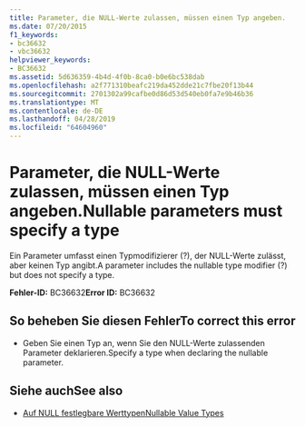 ```yaml
---
title: Parameter, die NULL-Werte zulassen, müssen einen Typ angeben.
ms.date: 07/20/2015
f1_keywords:
- bc36632
- vbc36632
helpviewer_keywords:
- BC36632
ms.assetid: 5d636359-4b4d-4f0b-8ca0-b0e6bc538dab
ms.openlocfilehash: a2f771310beafc219da452dde21c7fbe20f13b44
ms.sourcegitcommit: 2701302a99cafbe0d86d53d540eb0fa7e9b46b36
ms.translationtype: MT
ms.contentlocale: de-DE
ms.lasthandoff: 04/28/2019
ms.locfileid: "64604960"
---
```

# <a name="nullable-parameters-must-specify-a-type"></a><span data-ttu-id="12e8b-102">Parameter, die NULL-Werte zulassen, müssen einen Typ angeben.</span><span class="sxs-lookup"><span data-stu-id="12e8b-102">Nullable parameters must specify a type</span></span>
<span data-ttu-id="12e8b-103">Ein Parameter umfasst einen Typmodifizierer (?), der NULL-Werte zulässt, aber keinen Typ angibt.</span><span class="sxs-lookup"><span data-stu-id="12e8b-103">A parameter includes the nullable type modifier (?) but does not specify a type.</span></span>  
  
 <span data-ttu-id="12e8b-104">**Fehler-ID:** BC36632</span><span class="sxs-lookup"><span data-stu-id="12e8b-104">**Error ID:** BC36632</span></span>  
  
## <a name="to-correct-this-error"></a><span data-ttu-id="12e8b-105">So beheben Sie diesen Fehler</span><span class="sxs-lookup"><span data-stu-id="12e8b-105">To correct this error</span></span>  
  
- <span data-ttu-id="12e8b-106">Geben Sie einen Typ an, wenn Sie den NULL-Werte zulassenden Parameter deklarieren.</span><span class="sxs-lookup"><span data-stu-id="12e8b-106">Specify a type when declaring the nullable parameter.</span></span>  
  
## <a name="see-also"></a><span data-ttu-id="12e8b-107">Siehe auch</span><span class="sxs-lookup"><span data-stu-id="12e8b-107">See also</span></span>

- [<span data-ttu-id="12e8b-108">Auf NULL festlegbare Werttypen</span><span class="sxs-lookup"><span data-stu-id="12e8b-108">Nullable Value Types</span></span>](../../visual-basic/programming-guide/language-features/data-types/nullable-value-types.md)
